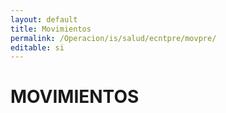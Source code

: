 ```yaml
---
layout: default
title: Movimientos
permalink: /Operacion/is/salud/ecntpre/movpre/
editable: si
---
```


# MOVIMIENTOS

